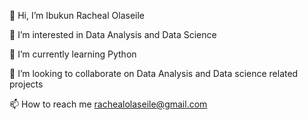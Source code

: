 
👋 Hi, I’m Ibukun Racheal Olaseile

👀 I’m interested in Data Analysis and Data Science

🌱 I’m currently learning Python 

💞️ I’m looking to collaborate on Data Analysis and Data science related projects

📫 How to reach me rachealolaseile@gmail.com
